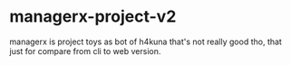 # managerx-project-v2
managerx is project toys as bot of h4kuna
that's not really good tho, 
that just for compare from cli to web version.

